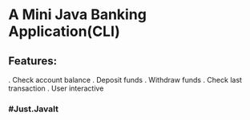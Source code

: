 # A Mini Java Banking Application(CLI)

## Features:
. Check account balance
. Deposit funds
. Withdraw funds
. Check last transaction
. User interactive



### #Just.JavaIt

